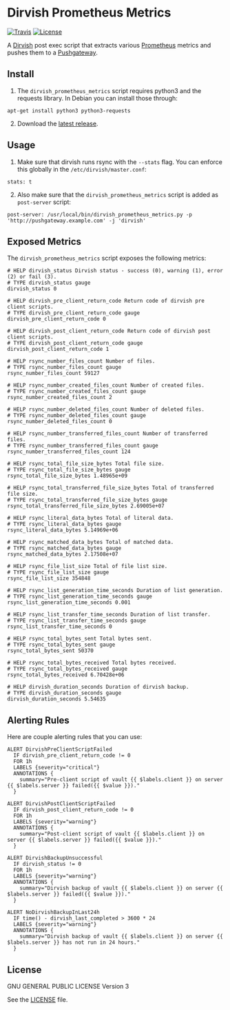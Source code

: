 Dirvish Prometheus Metrics
==========================
[![Travis](https://img.shields.io/travis/winpat/dirvish_prometheus_metrics.svg?style=flat-square)](https://travis-ci.org/winpat/dirvish_prometheus_metrics)
[![License](https://img.shields.io/github/license/winpat/dirvish_prometheus_metrics.svg?style=flat-square)](LICENSE)

A [Dirvish](http://dirvish.org) post exec script that extracts various [Prometheus](https://prometheus.io) metrics and pushes them to a [Pushgateway](https://github.com/prometheus/pushgateway).

Install
-------
1. The `dirvish_prometheus_metrics` script requires python3 and the requests library. In Debian you can
install those through:
```
apt-get install python3 python3-requests
```
2. Download the [latest release](https://github.com/winpat/dirvish_prometheus_metrics/releases).

Usage
-----
1. Make sure that dirvish runs rsync with the `--stats` flag. You can enforce this globally in the
   `/etc/dirvish/master.conf`:

```
stats: t
```
2. Also make sure that the `dirvish_prometheus_metrics` script is added as `post-server` script:
```
post-server: /usr/local/bin/dirvish_prometheus_metrics.py -p 'http://pushgateway.example.com' -j 'dirvish'
```

Exposed Metrics
---------------
The `dirvish_prometheus_metrics` script exposes the following metrics:

``` promql
# HELP dirvish_status Dirvish status - success (0), warning (1), error (2) or fail (3).
# TYPE dirvish_status gauge
dirvish_status 0

# HELP dirvish_pre_client_return_code Return code of dirvish pre client scripts.
# TYPE dirvish_pre_client_return_code gauge
dirvish_pre_client_return_code 0

# HELP dirvish_post_client_return_code Return code of dirvish post client scripts.
# TYPE dirvish_post_client_return_code gauge
dirvish_post_client_return_code 1

# HELP rsync_number_files_count Number of files.
# TYPE rsync_number_files_count gauge
rsync_number_files_count 59127

# HELP rsync_number_created_files_count Number of created files.
# TYPE rsync_number_created_files_count gauge
rsync_number_created_files_count 2

# HELP rsync_number_deleted_files_count Number of deleted files.
# TYPE rsync_number_deleted_files_count gauge
rsync_number_deleted_files_count 0

# HELP rsync_number_transferred_files_count Number of transferred files.
# TYPE rsync_number_transferred_files_count gauge
rsync_number_transferred_files_count 124

# HELP rsync_total_file_size_bytes Total file size.
# TYPE rsync_total_file_size_bytes gauge
rsync_total_file_size_bytes 1.48965e+09

# HELP rsync_total_transferred_file_size_bytes Total of transferred file size.
# TYPE rsync_total_transferred_file_size_bytes gauge
rsync_total_transferred_file_size_bytes 2.69005e+07

# HELP rsync_literal_data_bytes Total of literal data.
# TYPE rsync_literal_data_bytes gauge
rsync_literal_data_bytes 5.14969e+06

# HELP rsync_matched_data_bytes Total of matched data.
# TYPE rsync_matched_data_bytes gauge
rsync_matched_data_bytes 2.17508e+07

# HELP rsync_file_list_size Total of file list size.
# TYPE rsync_file_list_size gauge
rsync_file_list_size 354848

# HELP rsync_list_generation_time_seconds Duration of list generation.
# TYPE rsync_list_generation_time_seconds gauge
rsync_list_generation_time_seconds 0.001

# HELP rsync_list_transfer_time_seconds Duration of list transfer.
# TYPE rsync_list_transfer_time_seconds gauge
rsync_list_transfer_time_seconds 0

# HELP rsync_total_bytes_sent Total bytes sent.
# TYPE rsync_total_bytes_sent gauge
rsync_total_bytes_sent 50370

# HELP rsync_total_bytes_received Total bytes received.
# TYPE rsync_total_bytes_received gauge
rsync_total_bytes_received 6.70428e+06

# HELP dirvish_duration_seconds Duration of dirvish backup.
# TYPE dirvish_duration_seconds gauge
dirvish_duration_seconds 5.54635
```



Alerting Rules
--------------
Here are couple alerting rules that you can use:
``` promql
ALERT DirvishPreClientScriptFailed
  IF dirvish_pre_client_return_code != 0
  FOR 1h
  LABELS {severity="critical"}
  ANNOTATIONS {
	summary="Pre-client script of vault {{ $labels.client }} on server {{ $labels.server }} failed({{ $value }})."
  }

ALERT DirvishPostClientScriptFailed
  IF dirvish_post_client_return_code != 0
  FOR 1h
  LABELS {severity="warning"}
  ANNOTATIONS {
	summary="Post-client script of vault {{ $labels.client }} on server {{ $labels.server }} failed({{ $value }})."
  }

ALERT DirvishBackupUnsuccessful
  IF dirvish_status != 0
  FOR 1h
  LABELS {severity="warning"}
  ANNOTATIONS {
	summary="Dirvish backup of vault {{ $labels.client }} on server {{ $labels.server }} failed({{ $value }})."
  }

ALERT NoDirvishBackupInLast24h
  IF time() - dirvish_last_completed > 3600 * 24
  LABELS {severity="warning"}
  ANNOTATIONS {
	summary="Dirvish backup of vault {{ $labels.client }} on server {{ $labels.server }} has not run in 24 hours."
  }
```

License
-------
GNU GENERAL PUBLIC LICENSE Version 3

See the	[LICENSE](LICENSE) file.
